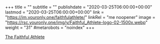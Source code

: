 +++
title = ""
subtitle = ""
publishdate = "2020-03-25T06:00:00+00:00"
lastmod = "2020-03-25T06:00:00+00:00"
link = "https://im.youronly.one/faithfulathlete/"
linkRel = "me noopener"
image = "https://rsc.youronly.one/img/y/Faithful_Athlete-logo-02-1500x.webp"
weight = "31"
#metarobots = "noindex"
+++

[The Faithful Athlete](https://im.youronly.one/faithfulathlete/ "The Faithful Athlete")
